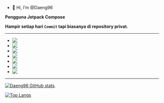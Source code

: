 - 👋 Hi, I’m @Daeng96

**Pengguna Jetpack Compose**

**Hampir setiap hari `Commit` tapi biasanya di repository privat.**
 
 ___
  - <img align="left" src="https://img.shields.io/badge/git-%23F05033.svg?logo=git&logoColor=white"/>
  - <img align="left" src="https://img.shields.io/badge/Android-3DDC84?logo=android&logoColor=white" />
  - <img align="left" src="https://img.shields.io/badge/java-%23ED8B00.svg?logo=java&logoColor=white"/>
  - <img align="left" src="https://img.shields.io/badge/kotlin-%230095D5.svg?logo=kotlin&logoColor=white"/>
  - <img align="left" src="https://img.shields.io/badge/IntelliJIDEA-000000.svg?logo=intellij-idea&logoColor=white"/>
  - <img align="left" src="https://img.shields.io/badge/Country-Indonesia-red"/>
  - <img align="left" src="https://img.shields.io/badge/City-Gowa-Blue"/>
___
[![Daeng96 GitHub stats](https://github-readme-stats.vercel.app/api?username=daeng96&count_private=true&show_icon=true&theme=onedark)](https://github.com/Daeng96/github-readme-stats).

[![Top Langs](https://github-readme-stats.vercel.app/api/top-langs/?username=daeng96&layout=compact&theme=onedark)](https://github.com/daeng96/github-readme-stats)

